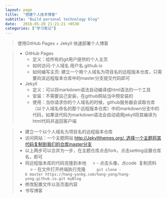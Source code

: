 ```yaml
---
layout: page
title:  "搭建个人技术博客"
subtitle: "Build personal technology blog"
date:   2016-05-20 21:21:21 +0530
categories: ["学习笔记"]
---
```


> 使用GitHub Pages + Jekyll 快速部署个人博客

> - GitHub Pages
>   - 定义：给所有的git用户提供的个人主页
>   - 如何访问:个人域名 用户名.github.io
>   - 如何编写主页: 建立一个用个人域名为项目名的远程版本仓库，只需要向该远程版本仓库中的master分支提交代码即可
> - Jekyll
>   - 定义：可以将markdown语法自动编译成html语法的一个工具
>   - 安装：不需要自己安装，在github网站当中预安装的
>   - 使用：当你请求你的个人域名的时候，github服务器会读取仓库（以个人域名命名的那个远程版本仓库）中的markdown分支中的代码，如果该代码为markdown语法会自动调用jekyll将其编译为html代码并返回客户端

> - 建立一个以个人域名为项目名的远程版本仓库
> - 访问网站：一个主题网站 http://Jekyllthemes.org/. 选择一个主题将其代码复制到我们的仓库master分支
> - 以上两步可以合并为一步，在主题仓库点击fork，点击setting设置仓库名，即可
> - 将远程版本库的代码克隆到本地
    > - 点击头像，点code  复制资料
    > - 在文件打开终端执行克隆 
       `git clone -b master https://hang-yonbg.com/hang-yong/hang-yong.github.io.git myBlog`
> - 修改配置文件以及页面内容
> - 书写博客